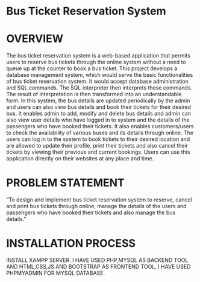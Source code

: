 # Bus Ticket Reservation System

 # OVERVIEW

The bus ticket reservation system is a web-based application that permits users to reserve bus tickets through the online system without a need to queue up at the counter to book a bus ticket. This project develops a database management system, which would serve the basic functionalities of bus ticket reservation system. It would accept database administration and SQL commands. The SQL interpreter then interprets these commands. The result of interpretation is then transformed into an understandable form. In this system, the bus details are updated periodically by the admin and users can also view bus details and book their tickets for their desired bus. It enables admin to add, modify and delete bus details and admin can also view user details who have logged in to system and the  details of the passengers who have booked their tickets. It also enables customers/users to check the availability of various buses and its details through online. The users can log in to  the system to book tickets to their desired location and are allowed to update their profile, print their tickets and also cancel their tickets by viewing their previous and current bookings. Users can use this application directly on their websites at any place and time.


 # PROBLEM STATEMENT

“To design and implement bus ticket reservation system to reserve, cancel and print bus tickets through online, manage the details of the users and passengers who have booked their tickets and also manage the bus details.”

# INSTALLATION PROCESS

INSTALL XAMPP SERVER. I HAVE USED PHP,MYSQL AS BACKEND TOOL AND HTML,CSS,JS AND BOOTSTRAP AS FRONTEND TOOL.
I HAVE USED PHPMYADMIN FOR MYSQL DATABASE.
